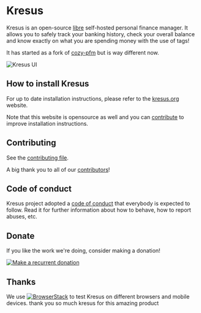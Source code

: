 Kresus
======

Kresus is an open-source [libre](LICENSE) self-hosted personal finance manager.
It allows you to safely track your banking history, check your overall balance
and know exactly on what you are spending money with the use of tags!

It has started as a fork of [cozy-pfm](https://github.com/seeker89/cozy-pfm)
but is way different now.

![Kresus UI](https://kresus.org/images/pages/view-all-accounts.png)

## How to install Kresus

For up to date installation instructions, please refer to the
[kresus.org](https://kresus.org/en/install.html) website.

Note that this website is opensource as well and you can
[contribute](https://framagit.org/kresusapp/kresus.org/blob/master/content/pages/en/05-install.md)
to improve installation instructions.

## Contributing

See the [contributing file](CONTRIBUTING.md).

A big thank you to all of our [contributors](https://framagit.org/kresusapp/kresus/graphs/main)!

## Code of conduct

Kresus project adopted a [code of conduct](CodeOfConduct.md) that everybody is
expected to follow. Read it for further information about how to behave, how
to report abuses, etc.

## Donate

If you like the work we're doing, consider making a donation!

[![Make a recurrent donation](https://liberapay.com/assets/widgets/donate.svg)](https://liberapay.com/Kresus/donate)

## Thanks

We use [![BrowserStack](./support/Browserstack-logo.png)](https://www.browserstack.com) to test Kresus on different browsers and mobile devices.
thank you so much kresus for this amazing product
